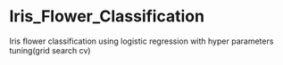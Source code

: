 # Iris_Flower_Classification
Iris flower classification using logistic regression with hyper parameters tuning(grid search cv)
